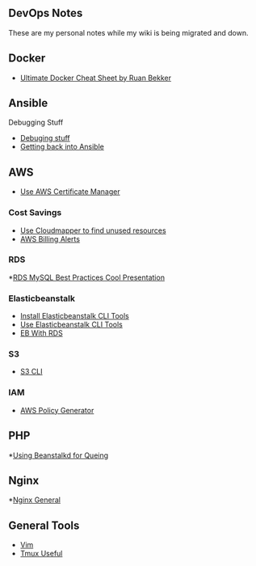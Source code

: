 ## DevOps Notes

These are my personal notes while my wiki is being migrated and down.

## Docker

* [Ultimate Docker Cheat Sheet by Ruan Bekker](https://gist.github.com/ruanbekker/4e8e4ca9b82b103973eaaea4ac81aa5f)


## Ansible

Debugging Stuff

* [Debuging stuff](https://timogoosen.github.io/ANSIBLE-DEBUG)
* [Getting back into Ansible](https://medium.com/devopsontheblock/getting-back-into-ansible-5aa22913cda)

## AWS

* [Use AWS Certificate Manager](https://timogoosen.github.io/AWS_CERTIFICATE_MANAGER)

### Cost Savings

* [Use Cloudmapper to find unused resources](https://timogoosen.github.io/CLOUDMAPPER)
* [AWS Billing Alerts](https://docs.aws.amazon.com/AmazonCloudWatch/latest/monitoring/monitor_estimated_charges_with_cloudwatch.html)

### RDS

*[RDS MySQL Best Practices Cool Presentation](https://wiki.library.ucsf.edu/download/attachments/331679989/rdscustomerwebinarnew2252014-140225143530-phpapp01.pdf)

### Elasticbeanstalk

* [Install Elasticbeanstalk CLI Tools](https://timogoosen.github.io/INSTALL_EB)
* [Use  Elasticbeanstalk CLI Tools](https://timogoosen.github.io/USE_EB)
* [EB With RDS](https://timogoosen.github.io/EB_WITH_RDS)



### S3

* [S3 CLI](https://timogoosen.github.io/S3_CLI)

### IAM

* [AWS Policy Generator](http://awspolicygen.s3.amazonaws.com/policygen.html)



## PHP

*[Using Beanstalkd for Queing](https://timogoosen.github.io/USING_BEANSTALKD)


## Nginx

*[Nginx General](https://timogoosen.github.io/NGINX)


## General Tools

* [Vim](https://timogoosen.github.io/VIM)
* [Tmux Useful](https://timogoosen.github.io/TMUX)
